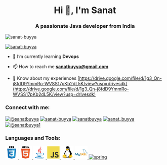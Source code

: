 <h1 align="center">Hi 👋, I'm Sanat</h1>
<h3 align="center">A passionate Java developer from India</h3>

<p align="left"> <img src="https://komarev.com/ghpvc/?username=sanat-buyya&label=Profile%20views&color=0e75b6&style=flat" alt="sanat-buyya" /> </p>

<p align="left"> <a href="https://github.com/ryo-ma/github-profile-trophy"><img src="https://github-profile-trophy.vercel.app/?username=sanat-buyya" alt="sanat-buyya" /></a> </p>

- 🌱 I’m currently learning **Devops**

- 📫 How to reach me **sanatbuyya@gmail.com**

- 📄 Know about my experiences [https://drive.google.com/file/d/1g3_Qn-j8fdD9YmmRo-WVSS17pKb2dL5K/view?usp=drivesdk](https://drive.google.com/file/d/1g3_Qn-j8fdD9YmmRo-WVSS17pKb2dL5K/view?usp=drivesdk)

<h3 align="left">Connect with me:</h3>
<p align="left">
<a href="https://twitter.com/@sanatbuyya" target="blank"><img align="center" src="https://raw.githubusercontent.com/rahuldkjain/github-profile-readme-generator/master/src/images/icons/Social/twitter.svg" alt="@sanatbuyya" height="30" width="40" /></a>
<a href="https://www.linkedin.com/in/sanat-buyya-a32b9b282" target="blank"><img align="center" src="https://raw.githubusercontent.com/rahuldkjain/github-profile-readme-generator/master/src/images/icons/Social/linked-in-alt.svg" alt="sanat-buyya" height="30" width="40" /></a>
<a href="https://fb.com/sanatbuyya" target="blank"><img align="center" src="https://raw.githubusercontent.com/rahuldkjain/github-profile-readme-generator/master/src/images/icons/Social/facebook.svg" alt="sanatbuyya" height="30" width="40" /></a>
<a href="https://instagram.com/sanat_buyya" target="blank"><img align="center" src="https://raw.githubusercontent.com/rahuldkjain/github-profile-readme-generator/master/src/images/icons/Social/instagram.svg" alt="sanat_buyya" height="30" width="40" /></a>
<a href="https://www.youtube.com/c/@sanatbuyya1" target="blank"><img align="center" src="https://raw.githubusercontent.com/rahuldkjain/github-profile-readme-generator/master/src/images/icons/Social/youtube.svg" alt="@sanatbuyya1" height="30" width="40" /></a>
</p>

<h3 align="left">Languages and Tools:</h3>
<p align="left"> <a href="https://www.w3schools.com/css/" target="_blank" rel="noreferrer"> <img src="https://raw.githubusercontent.com/devicons/devicon/master/icons/css3/css3-original-wordmark.svg" alt="css3" width="40" height="40"/> </a> <a href="https://www.w3.org/html/" target="_blank" rel="noreferrer"> <img src="https://raw.githubusercontent.com/devicons/devicon/master/icons/html5/html5-original-wordmark.svg" alt="html5" width="40" height="40"/> </a> <a href="https://www.java.com" target="_blank" rel="noreferrer"> <img src="https://raw.githubusercontent.com/devicons/devicon/master/icons/java/java-original.svg" alt="java" width="40" height="40"/> </a> <a href="https://developer.mozilla.org/en-US/docs/Web/JavaScript" target="_blank" rel="noreferrer"> <img src="https://raw.githubusercontent.com/devicons/devicon/master/icons/javascript/javascript-original.svg" alt="javascript" width="40" height="40"/> </a> <a href="https://www.linux.org/" target="_blank" rel="noreferrer"> <img src="https://raw.githubusercontent.com/devicons/devicon/master/icons/linux/linux-original.svg" alt="linux" width="40" height="40"/> </a> <a href="https://www.mysql.com/" target="_blank" rel="noreferrer"> <img src="https://raw.githubusercontent.com/devicons/devicon/master/icons/mysql/mysql-original-wordmark.svg" alt="mysql" width="40" height="40"/> </a> <a href="https://spring.io/" target="_blank" rel="noreferrer"> <img src="https://www.vectorlogo.zone/logos/springio/springio-icon.svg" alt="spring" width="40" height="40"/> </a> </p>

